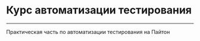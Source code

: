# Курс автоматизации тестирования

----------
Практическая часть по автоматизации тестирования на Пайтон
